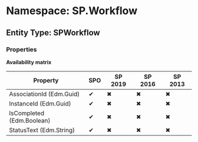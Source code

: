 # Namespace: SP.Workflow
## Entity Type: SPWorkflow

### Properties

**Availability matrix**

Property | SPO | SP 2019 | SP 2016 | SP 2013
----------|-----|---------|---------|--------
AssociationId (Edm.Guid) | ✔ | ✖ | ✖ | ✖
InstanceId (Edm.Guid) | ✔ | ✖ | ✖ | ✖
IsCompleted (Edm.Boolean) | ✔ | ✖ | ✖ | ✖
StatusText (Edm.String) | ✔ | ✖ | ✖ | ✖

